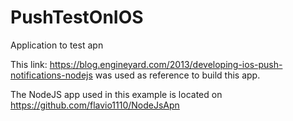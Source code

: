 PushTestOnIOS
=============

Application to test apn

This link: https://blog.engineyard.com/2013/developing-ios-push-notifications-nodejs was used as reference to build this app.

The NodeJS app used in this example is located on https://github.com/flavio1110/NodeJsApn
